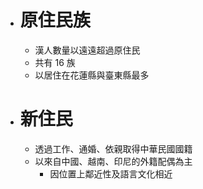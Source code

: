 - # 原住民族
	- 漢人數量以遠遠超過原住民
	- 共有 16  族
	- 以居住在花蓮縣與臺東縣最多
- # 新住民
	- 透過工作、通婚、依親取得中華民國國籍
	- 以來自中國、越南、印尼的外籍配偶為主
		- 因位置上鄰近性及語言文化相近